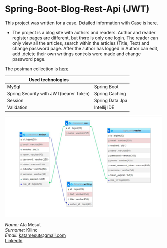 # Spring-Boot-Blog-Rest-Api (JWT) 

This project was written for a case. Detailed information with Case is [here](https://github.com/AtaMesutKilinc/Spring-Boot-Blog-Rest-Api/blob/main/tapuCase/PostmanCollection/case.JPG).


- The project is a blog site with authors and readers. Author and reader register pages are different, but there is only one login.
The reader can only view all the articles, search within the articles (Title, Text) and change password page. 
After the author has logged in Author can edit, add ,delete their own writings controls were made and change password page.

The postman collection is [here](https://github.com/AtaMesutKilinc/Spring-Boot-Blog-Rest-Api/tree/main/tapuCase/PostmanCollection)


| Used technologies  |  |
| ------------- | ------------- |
| MySql  | Spring Boot  |
| Spring Security with JWT(bearer Token)  | Spring Caching |
| Session  | Spring Data Jpa|
| Validation  | Intellij IDE|

<img src="https://github.com/AtaMesutKilinc/Spring-Boot-Blog-Rest-Api/blob/main/tapuCase/Image/DB.JPG" >




*Name:* Ata Mesut  <br>
*Surname:* Kilinc <br>
*Email:* katamesut@gmail.com<br>
[LinkedIn](https://www.linkedin.com/in/ata-mesut-k%C4%B1l%C4%B1n%C3%A7-54655a177/)


